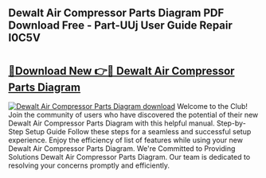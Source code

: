 ## Dewalt Air Compressor Parts Diagram PDF Download Free - Part-UUj User Guide Repair I0C5V

# <h2><a href="http://dfjb45z.blite.top/?on=Dewalt+Air+Compressor+Parts+Diagram">🔗Download New 👉🔴 Dewalt Air Compressor Parts Diagram</a></h2>

[![Dewalt Air Compressor Parts Diagram download](https://i.imgur.com/lujVjoI.png)](http://dfjb45z.blite.top/?on=Dewalt+Air+Compressor+Parts+Diagram)
Welcome to the Club! Join the community of users who have discovered the potential of their new Dewalt Air Compressor Parts Diagram with this helpful manual. Step-by-Step Setup Guide Follow these steps for a seamless and successful setup experience. Enjoy the efficiency of list of features while using your new Dewalt Air Compressor Parts Diagram. We're Committed to Providing Solutions Dewalt Air Compressor Parts Diagram. Our team is dedicated to resolving your concerns promptly and efficiently.
